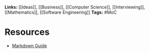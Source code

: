 **Links:** [[Ideas]], [[Business]], [[Computer Science]], [[Interviewing]], [[Mathematics]], [[Software Engineering]]
**Tags:** #MoC 

# Resources
* [Markdown Guide](https://www.markdownguide.org/tools/obsidian/)